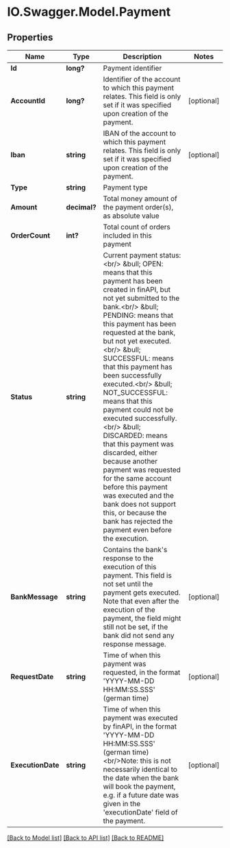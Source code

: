 # IO.Swagger.Model.Payment
## Properties

Name | Type | Description | Notes
------------ | ------------- | ------------- | -------------
**Id** | **long?** | Payment identifier | 
**AccountId** | **long?** | Identifier of the account to which this payment relates. This field is only set if it was specified upon creation of the payment. | [optional] 
**Iban** | **string** | IBAN of the account to which this payment relates. This field is only set if it was specified upon creation of the payment. | [optional] 
**Type** | **string** | Payment type | 
**Amount** | **decimal?** | Total money amount of the payment order(s), as absolute value | 
**OrderCount** | **int?** | Total count of orders included in this payment | 
**Status** | **string** | Current payment status:&lt;br/&gt; &amp;bull; OPEN: means that this payment has been created in finAPI, but not yet submitted to the bank.&lt;br/&gt; &amp;bull; PENDING: means that this payment has been requested at the bank, but not yet executed.&lt;br/&gt; &amp;bull; SUCCESSFUL: means that this payment has been successfully executed.&lt;br/&gt; &amp;bull; NOT_SUCCESSFUL: means that this payment could not be executed successfully.&lt;br/&gt; &amp;bull; DISCARDED: means that this payment was discarded, either because another payment was requested for the same account before this payment was executed and the bank does not support this, or because the bank has rejected the payment even before the execution. | 
**BankMessage** | **string** | Contains the bank&#39;s response to the execution of this payment. This field is not set until the payment gets executed. Note that even after the execution of the payment, the field might still not be set, if the bank did not send any response message. | [optional] 
**RequestDate** | **string** | Time of when this payment was requested, in the format &#39;YYYY-MM-DD HH:MM:SS.SSS&#39; (german time) | [optional] 
**ExecutionDate** | **string** | Time of when this payment was executed by finAPI, in the format &#39;YYYY-MM-DD HH:MM:SS.SSS&#39; (german time)&lt;br/&gt;Note: this is not necessarily identical to the date when the bank will book the payment, e.g. if a future date was given in the &#39;executionDate&#39; field of the payment. | [optional] 

[[Back to Model list]](../README.md#documentation-for-models) [[Back to API list]](../README.md#documentation-for-api-endpoints) [[Back to README]](../README.md)

